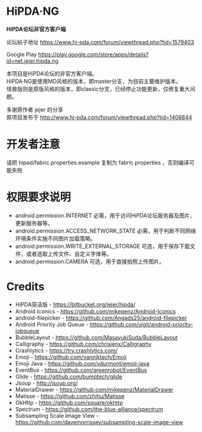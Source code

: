# HiPDA·NG

**HiPDA论坛非官方客户端**

论坛帖子地址 https://www.hi-pda.com/forum/viewthread.php?tid=1579403

Google Play https://play.google.com/store/apps/details?id=net.jejer.hipda.ng

本项目是HiPDA论坛的非官方客户端。  
HiPDA·NG是使用MD风格的版本，即master分支，为目前主要维护版本。  
怪兽版则是原版风格的版本，即classic分支，已经停止功能更新，仅修复重大问题。


多谢原作者 jejer 的分享   
原项目发布于 http://www.hi-pda.com/forum/viewthread.php?tid=1408844   

# 开发者注意

请把 hipad/fabric.properties.example 复制为 fabric.properties ，否则编译可能失败

# 权限要求说明
- android.permission.INTERNET 必需，用于访问HiPDA论坛服务器及图片、更新服务器等。
- android.permission.ACCESS_NETWORK_STATE 必需，用于判断不同网络环境条件实施不同图片加载策略。
- android.permission.WRITE_EXTERNAL_STORAGE 可选，用于保存下载文件，或者选取上传文件、自定义字体等。
- android.permission.CAMERA 可选，用于直接拍照上传图片。

# Credits
- HiPDA简洁版 - https://bitbucket.org/jejer/hipda/
- Android Iconics - https://github.com/mikepenz/Android-Iconics
- android-filepicker - https://github.com/Angads25/android-filepicker
- Android Priority Job Queue - https://github.com/yigit/android-priority-jobqueue
- BubbleLayout - https://github.com/MasayukiSuda/BubbleLayout
- Calligraphy - https://github.com/chrisjenx/Calligraphy
- Crashlytics - https://try.crashlytics.com/
- Emoji - https://github.com/vanniktech/Emoji
- Emoji Java - https://github.com/vdurmont/emoji-java
- EventBus - https://github.com/greenrobot/EventBus
- Glide - https://github.com/bumptech/glide
- Jsoup - http://jsoup.org/
- MaterialDrawer - https://github.com/mikepenz/MaterialDrawer
- Matisse - https://github.com/zhihu/Matisse
- OkHttp - https://github.com/square/okhttp
- Spectrum - https://github.com/the-blue-alliance/spectrum
- Subsampling Scale Image View - https://github.com/davemorrissey/subsampling-scale-image-view

